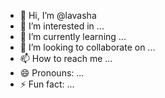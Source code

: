 - 👋 Hi, I’m @lavasha
- 👀 I’m interested in ...
- 🌱 I’m currently learning ...
- 💞️ I’m looking to collaborate on ...
- 📫 How to reach me ...
- 😄 Pronouns: ...
- ⚡ Fun fact: ...

<!---
lavasha/lavasha is a ✨ special ✨ repository because its `README.md` (this file) appears on your GitHub profile.
You can click the Preview link to take a look at your changes.
--->

